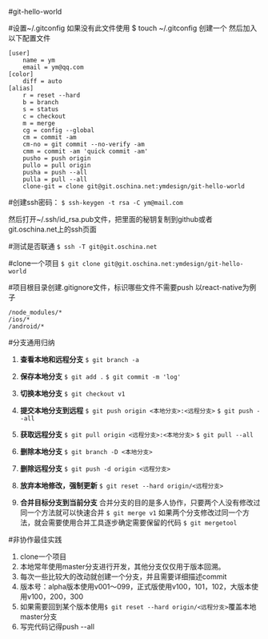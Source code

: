 #git-hello-world

#设置~/.gitconfig
如果没有此文件使用 $ touch ~/.gitconfig 创建一个
然后加入以下配置文件
```
[user]
    name = ym
    email = ym@qq.com
[color]
    diff = auto
[alias]
    r = reset --hard
    b = branch
    s = status
    c = checkout
    m = merge
    cg = config --global
    cm = commit -am
    cm-no = git commit --no-verify -am
    cmm = commit -am 'quick commit -am'
    pusho = push origin
    pullo = pull origin
    pusha = push --all
    pulla = pull --all
    clone-git = clone git@git.oschina.net:ymdesign/git-hello-world
```

#创建ssh密码：
`$ ssh-keygen -t rsa -C ym@mail.com`

然后打开~/.ssh/id_rsa.pub文件，把里面的秘钥复制到github或者git.oschina.net上的ssh页面

#测试是否联通
`$ ssh -T git@git.oschina.net`

#clone一个项目
`$ git clone git@git.oschina.net:ymdesign/git-hello-world `

#项目根目录创建.gitignore文件，标识哪些文件不需要push
以react-native为例子
```
/node_modules/*
/ios/*
/android/*
```


#分支通用归纳
1. **查看本地和远程分支**
`$ git branch -a`

2. **保存本地分支**
`$ git add .`
`$ git commit -m 'log'`

3. **切换本地分支**
`$ git checkout v1`

4. **提交本地分支到远程**
`$ git push origin <本地分支>:<远程分支>`
`$ git push --all`

5. **获取远程分支**
`$ git pull origin <远程分支>:<本地分支>`
`$ git pull --all`

6. **删除本地分支**
`$ git branch -D <本地分支>`

7. **删除远程分支**
`$ git push -d origin <远程分支>`

8. **放弃本地修改，强制更新**
`$ git reset --hard origin/<远程分支>`

9. **合并目标分支到当前分支**
合并分支的目的是多人协作，只要两个人没有修改过同一个方法就可以快速合并
`$ git merge v1`
如果两个分支修改过同一个方法，就会需要使用合并工具逐步确定需要保留的代码
`$ git mergetool`

#非协作最佳实践
1. clone一个项目
2. 本地常年使用master分支进行开发，其他分支仅仅用于版本回溯。
3. 每次一些比较大的改动就创建一个分支，并且需要详细描述commit
4. 版本号：alpha版本使用v001～099，正式版使用v100，101，102，大版本使用v100，200，300
5. 如果需要回到某个版本使用`$ git reset --hard origin/<远程分支>`覆盖本地master分支
6. 写完代码记得push --all
